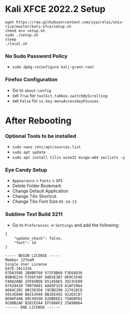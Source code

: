 # Kali XFCE 2022.2 Setup
```
wget https://raw.githubusercontent.com/zyairelai/unix-rice/master/kali-xfce/setup.sh
chmod a+x setup.sh
sudo ./setup.sh
sleep
./local.sh
```

### No Sudo Password Policy
- `sudo dpkg-reconfigure kali-grant-root`

### Firefox Configuration
- Go to `about:config`  
- set `True` for `toolkit.tabbox.switchByScrolling`
- set `False` for `ui.key.menuAccessKeyFocuses`

# After Rebooting

### Optional Tools to be installed
- `sudo nano /etc/apt/sources.list`
- `sudo apt update` 
- `sudo apt install tilix wine32 mingw-w64 seclists -y`

### Eye Candy Setup
- `Appearance` > `Fonts` > `DPI`
- Delete Folder Bookmark
- Change Default Application
- Change Tilix Shortcut 
- Change Tilix Font Size `85-24-13`

### Sublime Text Build 3211
- Go to `Preferences` -> `Settings` and add the following:
```
{
	"update_check": false,
	"font": 14
}
```
```
----- BEGIN LICENSE -----
Member J2TeaM
Single User License
EA7E-1011316
D7DA350E 1B8B0760 972F8B60 F3E64036
B9B4E234 F356F38F 0AD1E3B7 0E9C5FAD
FA0A2ABE 25F65BD8 D51458E5 3923CE80
87428428 79079A01 AA69F319 A1AF29A4
A684C2DC 0B1583D4 19CBD290 217618CD
5653E0A0 BACE3948 BB2EE45E 422D2C87
DD9AF44B 99C49590 D2DBDEE1 75860FD2
8C8BB2AD B2ECE5A4 EFC08AF2 25A9B864
------ END LICENSE ------
```
